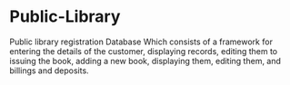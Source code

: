 # Public-Library
Public library registration Database Which consists of a framework for entering the details of the customer,
displaying records, editing them to issuing the book, adding a new book, displaying them, editing them, and billings and deposits.
